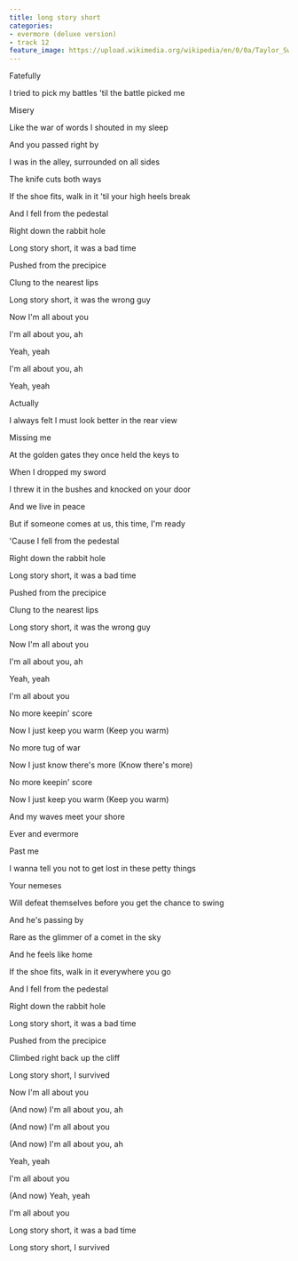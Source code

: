```yaml
---
title: ​l​ong story short
categories:
- evermore (deluxe version)
- track 12
feature_image: https://upload.wikimedia.org/wikipedia/en/0/0a/Taylor_Swift_-_Evermore.png
--- 
```

Fatefully

I tried to pick my battles 'til the battle picked me

Misery

Like the war of words I shouted in my sleep

And you passed right by

I was in the alley, surrounded on all sides

The knife cuts both ways

If the shoe fits, walk in it 'til your high heels break

And I fell from the pedestal

Right down the rabbit hole

Long story short, it was a bad time

Pushed from the precipice

Clung to the nearest lips

Long story short, it was the wrong guy

Now I'm all about you

I'm all about you, ah

Yeah, yeah

I'm all about you, ah

Yeah, yeah

Actually

I always felt I must look better in the rear view

Missing me

At the golden gates they once held the keys to

When I dropped my sword

I threw it in the bushes and knocked on your door

And we live in peace

But if someone comes at us, this time, I'm ready

'Cause I fell from the pedestal

Right down the rabbit hole

Long story short, it was a bad time

Pushed from the precipice

Clung to the nearest lips

Long story short, it was the wrong guy

Now I'm all about you

I'm all about you, ah

Yeah, yeah

I'm all about you

No more keepin' score

Now I just keep you warm (Keep you warm)

No more tug of war

Now I just know there's more (Know there's more)

No more keepin' score

Now I just keep you warm (Keep you warm)

And my waves meet your shore

Ever and evermore

Past me

I wanna tell you not to get lost in these petty things

Your nemeses

Will defeat themselves before you get the chance to swing

And he's passing by

Rare as the glimmer of a comet in the sky

And he feels like home

If the shoe fits, walk in it everywhere you go

And I fell from the pedestal

Right down the rabbit hole

Long story short, it was a bad time

Pushed from the precipice

Climbed right back up the cliff

Long story short, I survived

Now I'm all about you

(And now) I'm all about you, ah

(And now) I'm all about you

(And now) I'm all about you, ah

Yeah, yeah

I'm all about you

(And now) Yeah, yeah

I'm all about you

Long story short, it was a bad time

Long story short, I survived